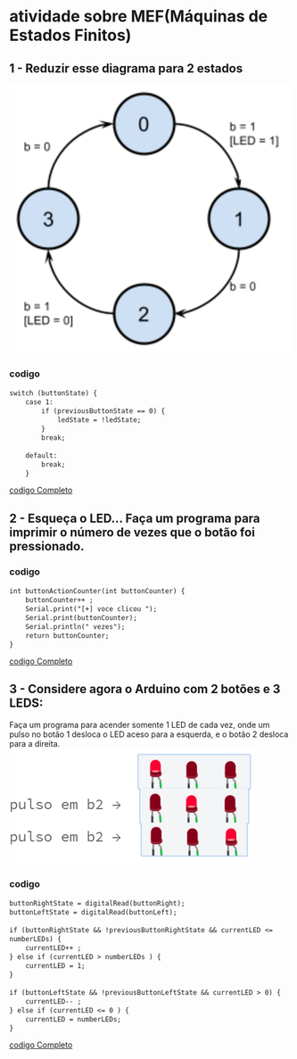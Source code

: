 # atividade sobre MEF(Máquinas de Estados Finitos)

## 1 - Reduzir esse diagrama para 2 estados
![img1](images/img1.png)

### codigo
    switch (buttonState) {
        case 1:
            if (previousButtonState == 0) {
                ledState = !ledState;
            }
            break;

        default:
            break;
        }
[codigo Completo](ex1.ino)

## 2 - Esqueça o LED… Faça um programa para imprimir o número de vezes que o botão foi pressionado.

### codigo
    int buttonActionCounter(int buttonCounter) {
        buttonCounter++ ;
        Serial.print("[+] voce clicou ");
        Serial.print(buttonCounter);
        Serial.println(" vezes");
        return buttonCounter;
    }
[codigo Completo](ex2.ino)

## 3 - Considere agora o Arduino com 2 botões e 3 LEDS:
Faça um programa para acender somente 1 LED de cada vez, onde um pulso no botão 1 desloca o LED aceso para a esquerda, e o botão 2 desloca para a direita.
![img2](images/img2.png)
### codigo
    buttonRightState = digitalRead(buttonRight);
    buttonLeftState = digitalRead(buttonLeft);
 
    if (buttonRightState && !previousButtonRightState && currentLED <= numberLEDs) {
        currentLED++ ;
    } else if (currentLED > numberLEDs ) {
        currentLED = 1;
    }
 
    if (buttonLeftState && !previousButtonLeftState && currentLED > 0) {
        currentLED-- ;
    } else if (currentLED <= 0 ) {
        currentLED = numberLEDs;
    }
[codigo Completo](ex3.ino)


